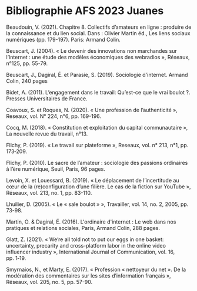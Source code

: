 <html>
<body>
<h1>Bibliographie AFS 2023 Juanes</h1>
<p>Beaudouin, V. (2021). Chapitre 8. Collectifs d’amateurs en ligne : produire de la connaissance et du lien social. Dans : Olivier Martin éd., Les liens sociaux numériques (pp. 179-197). Paris: Armand Colin.</p>
<p>Beuscart, J. (2004). « Le devenir des innovations non marchandes sur l’Internet : une étude des modèles économiques des webradios », Réseaux, n°125, pp. 55-79.</p>
<p>Beuscart, J., Dagiral, É. et Parasie, S. (2019). Sociologie d'internet. Armand Colin, 240 pages</p>
<p>Bidet, A. (2011). L’engagement dans le travail: Qu’est-ce que le vrai boulot ?. Presses Universitaires de France.</p>
<p>Coavoux, S. et Roques, N. (2020). « Une profession de l’authenticité », Reseaux, vol. N° 224, n°6, pp. 169-196.</p>
<p>Cocq, M. (2018). « Constitution et exploitation du capital communautaire », La nouvelle revue du travail, n°13.</p>
<p>Flichy, P. (2019). « Le travail sur plateforme », Reseaux, vol. n° 213, n°1, pp. 173‑209.</p>
<p>Flichy, P. (2010). Le sacre de l’amateur : sociologie des passions ordinaires à l’ère numérique, Seuil, Paris, 96 pages.</p>
<p>Levoin, X. et Louessard, B. (2019). « Le déplacement de l’incertitude au cœur de la (re)configuration d’une filière. Le cas de la fiction sur YouTube », Réseaux, vol. 213, no. 1, pp. 83-110.</p>
<p>Lhuilier, D. (2005). « Le « sale boulot » », Travailler, vol. 14, no. 2, 2005, pp. 73-98.</p>
<p>Martin, O. & Dagiral, É. (2016). L'ordinaire d'internet : Le web dans nos pratiques et relations
sociales, Paris, Armand Colin, 288 pages.</p>
<p>Glatt, Z. (2021). « We’re all told not to put our eggs in one basket: uncertainty, precarity and cross-platform labor in the online video influencer industry », International Journal of Communication, vol. 16, pp. 1‑19.
</p>
<p>Smyrnaios, N., et Marty, E. (2017). « Profession « nettoyeur du net ». De la modération des commentaires sur les sites d’information français », Réseaux, vol. 205, no. 5, pp. 57-90.</p>
</body>
</html>
